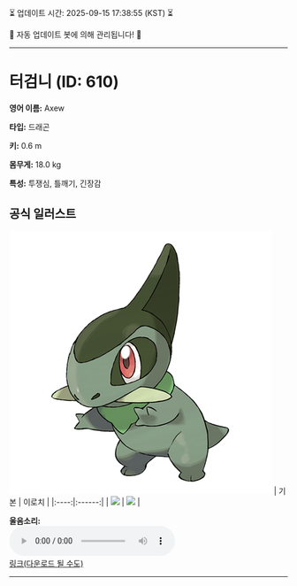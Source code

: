 
⏳ 업데이트 시간: 2025-09-15 17:38:55 (KST) ⏳

🤖 자동 업데이트 봇에 의해 관리됩니다! 🤖

---

# 터검니 (ID: 610)
**영어 이름:** Axew

**타입:** 드래곤

**키:** 0.6 m

**몸무게:** 18.0 kg

**특성:** 투쟁심, 틀깨기, 긴장감

## 공식 일러스트
![](https://raw.githubusercontent.com/PokeAPI/sprites/master/sprites/pokemon/other/official-artwork/610.png)
| 기본 | 이로치 |
|:----:|:------:|
| <img src="http://play.pokemonshowdown.com/sprites/ani/axew.gif" width="200"> | <img src="http://play.pokemonshowdown.com/sprites/ani-shiny/axew.gif" width="200"> |

**울음소리:**<br><audio controls src="https://raw.githubusercontent.com/PokeAPI/cries/main/cries/pokemon/latest/610.ogg"></audio><br> [링크(다운로드 될 수도)](https://raw.githubusercontent.com/PokeAPI/cries/main/cries/pokemon/latest/610.ogg)


---
